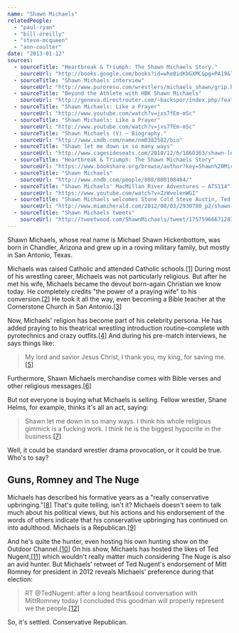 ```yaml
---
name: "Shawn Michaels"
relatedPeople:
  - "paul-ryan"
  - "bill-oreilly"
  - "steve-mcqueen"
  - "ann-coulter"
date: "2013-01-12"
sources:
  - sourceTitle: "Heartbreak & Triumph: The Shawn Michaels Story."
    sourceUrl: "http://books.google.com/books?id=whe0idKbGXMC&pg=PA19&lpg=PA19&dq=shawn+michaels+Catholic&source=bl&ots=gIwuSjBmHS&sig=cLYc1FzB7ZYkwlQCuWnKQohqlGs&hl=en&sa=X&ei=U57bUPTBEqn8iQLqloG4Dg&ved=0CF8Q6AEwCA"
  - sourceTitle: "Shawn Michaels interview"
    sourceUrl: "http://www.puroresu.com/wrestlers/michaels_shawn/grip.html"
  - sourceTitle: "Beyond the Athlete with HBK Shawn Michaels"
    sourceUrl: "http://geneva.directrouter.com/~backspor/index.php/features/item/beyond-the-athlete-with-hbk-shawn-michaels-2"
  - sourceTitle: "Shawn Michaels: Like a Prayer"
    sourceUrl: "http://www.youtube.com/watch?v=jxs7fEm-mSc"
  - sourceTitle: "Shawn Michaels: Like a Prayer"
    sourceUrl: "http://www.youtube.com/watch?v=jxs7fEm-mSc"
  - sourceTitle: "Shawn Michaels (V) – Biography."
    sourceUrl: "http://www.imdb.com/name/nm0382582/bio"
  - sourceTitle: "Shawn let me down in so many ways"
    sourceUrl: "http://www.cagesideseats.com/2010/12/6/1860363/shawn-let-me-down-in-so-many-ways-i-think-his-whole-religious-gimmick"
  - sourceTitle: "Heartbreak & Triumph: The Shawn Michaels Story"
    sourceUrl: "https://www.bookshare.org/browse/author?key=Shawn%20Michaels"
  - sourceTitle: "Shawn Michaels"
    sourceUrl: "http://www.nndb.com/people/808/000108484/"
  - sourceTitle: "Shawn Michaels' MacMillan River Adventures – ATS114"
    sourceUrl: "https://www.youtube.com/watch?v=ZzWvolenWGI"
  - sourceTitle: "Shawn Michaels welcomes Stone Cold Steve Austin, Ted Nugent on 'MacMillan River Adventures'"
    sourceUrl: "http://www.miamiherald.com/2012/08/03/2930780_p2/shawn-michaels-welcomes-stone.html"
  - sourceTitle: "Shawn Michaels tweets"
    sourceUrl: "http://tweetwood.com/ShawnMichaels/tweet/175759666712813568"
---
```


Shawn Michaels, whose real name is Michael Shawn Hickenbottom, was born in Chandler, Arizona and grew up in a roving military family, but mostly in San Antonio, Texas.

Michaels was raised Catholic and attended Catholic schools.<a class="source-citation" href="http://books.google.com/books?id=whe0idKbGXMC&pg=PA19&lpg=PA19&dq=shawn+michaels+Catholic&source=bl&ots=gIwuSjBmHS&sig=cLYc1FzB7ZYkwlQCuWnKQohqlGs&hl=en&sa=X&ei=U57bUPTBEqn8iQLqloG4Dg&ved=0CF8Q6AEwCA" title="Heartbreak &amp; Triumph: The Shawn Michaels Story.">[1]</a> During most of his wrestling career, Michaels was not particularly religious. But after he met his wife, Michaels became the devout born-again Christian we know today. He completely credits "the power of a praying wife" to his conversion.<a class="source-citation" href="http://www.puroresu.com/wrestlers/michaels_shawn/grip.html" title="Shawn Michaels interview">[2]</a> He took it all the way, even becoming a Bible teacher at the Cornerstone Church in San Antonio.<a class="source-citation" href="http://geneva.directrouter.com/~backspor/index.php/features/item/beyond-the-athlete-with-hbk-shawn-michaels-2" title="Beyond the Athlete with HBK Shawn Michaels">[3]</a>

Now, Michaels' religion has become part of his celebrity persona. He has added praying to his theatrical wrestling introduction routine–complete with pyrotechnics and crazy outfits.<a class="source-citation" href="http://www.youtube.com/watch?v=jxs7fEm-mSc" title="Shawn Michaels: Like a Prayer">[4]</a> And during his pre-match interviews, he says things like:

>My lord and savior Jesus Christ, I thank you, my king, for saving me.<a class="source-citation" href="http://www.youtube.com/watch?v=jxs7fEm-mSc" title="Shawn Michaels: Like a Prayer">[5]</a>

Furthermore, Shawn Michaels merchandise comes with Bible verses and other religious messages.<a class="source-citation" href="http://www.imdb.com/name/nm0382582/bio" title="Shawn Michaels (V) – Biography.">[6]</a>

But not everyone is buying what Michaels is selling. Fellow wrestler, Shane Helms, for example, thinks it's all an act, saying:

>Shawn let me down in so many ways. I think his whole religious gimmick is a fucking work. I think he is the biggest hypocrite in the business.<a class="source-citation" href="http://www.cagesideseats.com/2010/12/6/1860363/shawn-let-me-down-in-so-many-ways-i-think-his-whole-religious-gimmick" title="Shawn let me down in so many ways">[7]</a>

Well, it could be standard wrestler drama provocation, or it could be true. Who's to say?


## Guns, Romney and The Nuge

Michaels has described his formative years as a "really conservative upbringing."<a class="source-citation" href="https://www.bookshare.org/browse/author?key=Shawn%20Michaels" title="Heartbreak &amp; Triumph: The Shawn Michaels Story">[8]</a> That's quite telling, isn't it? Michaels doesn't seem to talk much about his political views, but his actions and his endorsement of the words of others indicate that his conservative upbringing has continued on into adulthood. Michaels is a Republican.<a class="source-citation" href="http://www.nndb.com/people/808/000108484/" title="Shawn Michaels">[9]</a>

And he's quite the hunter, even hosting his own hunting show on the Outdoor Channel.<a class="source-citation" href="https://www.youtube.com/watch?v=ZzWvolenWGI" title="Shawn Michaels&apos; MacMillan River Adventures – ATS114">[10]</a> On his show, Michaels has hosted the likes of Ted Nugent,<a class="source-citation" href="http://www.miamiherald.com/2012/08/03/2930780_p2/shawn-michaels-welcomes-stone.html" title="Shawn Michaels welcomes Stone Cold Steve Austin, Ted Nugent on &apos;MacMillan River Adventures&apos;">[11]</a> which wouldn't really matter much considering The Nuge is also an avid hunter. But Michaels' retweet of Ted Nugent's endorsement of Mitt Romney for president in 2012 reveals Michaels' preference during that election:

>RT @TedNugent: after a long heart&soul conversation with MittRomney today I concluded this goodman will properly represent we the people.<a class="source-citation" href="http://tweetwood.com/ShawnMichaels/tweet/175759666712813568" title="Shawn Michaels tweets">[12]</a>

So, it's settled. Conservative Republican.